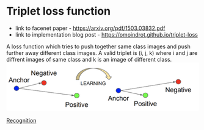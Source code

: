 # Triplet loss function
* link to facenet paper - https://arxiv.org/pdf/1503.03832.pdf
* link to implementation blog post - https://omoindrot.github.io/triplet-loss

A loss function which tries to push together same class images and push further away different class images. 
A valid triplet is (i, j, k) where i and j are diffrent images of same class and k is an image of different class.
![](%D7%A6%D7%99%D7%9C%D7%95%D7%9D%20%D7%9E%D7%A1%D7%9A%202020.11.08%20%D7%91.1.00.13.png)

[Recognition](Recognition.md)